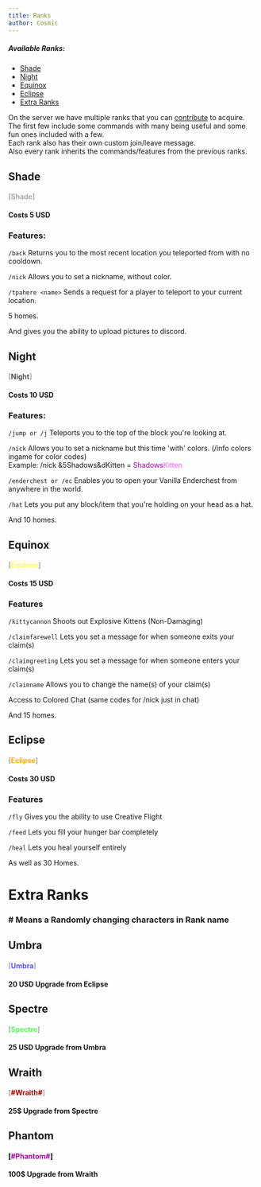 ```yaml
---
title: Ranks
author: Cosmic
---
```


##### Available Ranks:
  * [Shade](#shade)
  * [Night](#night)
  * [Equinox](#equinox)
  * [Eclipse](#eclipse)
  * [Extra Ranks](#extra-ranks)

On the server we have multiple ranks that you can [contribute](https://shop.shadownode.ca/) to acquire. \
The first few include some commands with many being useful and some fun ones included with a few. \
Each rank also has their own custom join/leave message. \
Also every rank inherits the commands/features from the previous ranks.


## Shade

#### <span style="color: #AAAAAA">[</span><span style="color: #AAAAAA">Shade</span><span style="color: #AAAAAA">]</span>

#### Costs 5 USD

### Features:

`/back` Returns you to the most recent location you teleported from with no cooldown. 

`/nick` Allows you to set a nickname, without color. 

`/tpahere <name>` Sends a request for a player to teleport to your current location. 

5 homes. 

And gives you the ability to upload pictures to discord.

## Night

#### <span style="color: #AAAAAA">[</span><span style="color: #555555">Night</span><span style="color: #AAAAAA">]</span>

#### Costs 10 USD

### Features:
	
`/jump or /j` Teleports you to the top of the block you're looking at.

`/nick` Allows you to set a nickname but this time 'with' colors. (/info colors ingame for color codes) \
	Example: /nick &5Shadows&dKitten = <span style="color: #AA00AA">Shadows</span><span style="color: #FF55FF">Kitten </span>

`/enderchest or /ec` Enables you to open your Vanilla Enderchest from anywhere in the world. 

`/hat` Lets you put any block/item that you're holding on your head as a hat.

And 10 homes.

## Equinox

#### <span style="color: #AAAAAA">[</span><span style="color: #FFFF55">Equinox</span><span style="color: #AAAAAA">]</span>

#### Costs 15 USD

### Features

`/kittycannon` Shoots out Explosive Kittens (Non-Damaging)

`/claimfarewell` Lets you set a message for when someone exits your claim(s)

`/claimgreeting` Lets you set a message for when someone enters your claim(s)

`/claimname` Allows you to change the name(s) of your claim(s)

Access to Colored Chat (same codes for /nick just in chat)

And 15 homes.

## Eclipse

#### <span style="color: #AAAAAA">[</span><span style="color: #FFAA00">Eclipse</span><span style="color: #AAAAAA">]</span>

#### Costs 30 USD

### Features 

`/fly` Gives you the ability to use Creative Flight

`/feed` Lets you fill your hunger bar completely

`/heal` Lets you heal yourself entirely

As well as 30 Homes.

# Extra Ranks

### # Means a Randomly changing characters in Rank name
## Umbra

#### <span style="color: #AAAAAA">[</span><span style="color: #5555FF">Umbra</span><span style="color: #AAAAAA">]</span>

#### 20 USD Upgrade from Eclipse

## Spectre

#### <span style="color: #AAAAAA">[</span><span style="color: #55FF55">Spectre</span><span style="color: #AAAAAA">]</span>

#### 25 USD Upgrade from Umbra

## Wraith

#### <span style="color: #AAAAAA">[</span><span style="color: #AA0000">#Wraith#</span><span style="color: #AAAAAA">]</span>

#### 25$ Upgrade from Spectre

## Phantom

#### <span style="color: #000000">[</span><span style="color: #AA00AA">#Phantom#</span><span style="color: #000000">]</span>

#### 100$ Upgrade from Wraith

